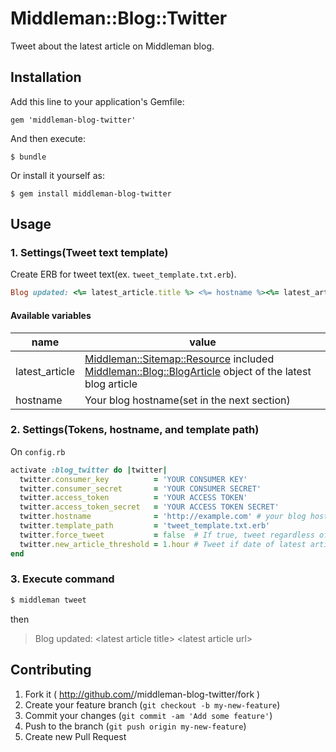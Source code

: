 # Middleman::Blog::Twitter

Tweet about the latest article on Middleman blog.

## Installation

Add this line to your application's Gemfile:

    gem 'middleman-blog-twitter'

And then execute:

    $ bundle

Or install it yourself as:

    $ gem install middleman-blog-twitter

## Usage
### 1. Settings(Tweet text template)
Create ERB for tweet text(ex. `tweet_template.txt.erb`).

```ruby
Blog updated: <%= latest_article.title %> <%= hostname %><%= latest_article.url %>
```

#### Available variables

|name|value|
|---|---|
|latest_article|[Middleman::Sitemap::Resource](http://www.rubydoc.info/github/middleman/middleman/Middleman/Sitemap/Resource) included [Middleman::Blog::BlogArticle](http://www.rubydoc.info/github/middleman/middleman-blog/master/Middleman/Blog/BlogArticle) object of the latest blog article|
|hostname|Your blog hostname(set in the next section)|


### 2. Settings(Tokens, hostname, and template path)
On `config.rb`

```ruby
activate :blog_twitter do |twitter|
  twitter.consumer_key          = 'YOUR CONSUMER KEY'
  twitter.consumer_secret       = 'YOUR CONSUMER SECRET'
  twitter.access_token          = 'YOUR ACCESS TOKEN'
  twitter.access_token_secret   = 'YOUR ACCESS TOKEN SECRET'
  twitter.hostname              = 'http://example.com' # your blog hostname
  twitter.template_path         = 'tweet_template.txt.erb'
  twitter.force_tweet           = false  # If true, tweet regardless of the date of latest article. (Default: false)
  twitter.new_article_threshold = 1.hour # Tweet if date of latest article newer than threshold. (Default: 1.hour)
end
```

### 3. Execute command
```sh
$ middleman tweet
```

then

> Blog updated: \<latest article title\> \<latest article url\>

## Contributing

1. Fork it ( http://github.com/<my-github-username>/middleman-blog-twitter/fork )
2. Create your feature branch (`git checkout -b my-new-feature`)
3. Commit your changes (`git commit -am 'Add some feature'`)
4. Push to the branch (`git push origin my-new-feature`)
5. Create new Pull Request
